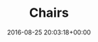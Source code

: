 ---
title:		"Chairs"
type:		"photos"
mediatype:		"upload"
location:		"Berlin, Germany"
date:		"2016-08-25 20:03:18+00:00"
album:		"city"
filename:		"klunkerkranich-chairs.md"
series:		"klunkerkranich"
cl_public_id:		"city/klunkerkranich-chairs"
cl_version:		1497000323
format:		"tiff"
bytes:		2059568
width:		810
height:		1440
colours:
- "#131D24"
- "#CFB67A"
- "#F3F6F8"
- "#1B212B"
- "#201C1B"
- "#EFE9E6"
- "#212125"
- "#1A1D1F"
- "#021119"
- "#2E211E"
- "#DEE3EF"
- "#486274"
- "#7F716A"
- "#877646"
- "#EEEEE7"
- "#4E5B77"
- "#2D271B"
- "#8A98CA"
- "#0295B8"
- "#6DA8C2"
- "#080D0C"
- "#036483"
- "#02A3C0"
- "#6B7980"
- "#020710"
- "#666B77"
exposure_mode:		"Auto"
program:		"Aperture-priority AE"
aperture:		"2.8"
focal_length:		"24.0 mm"
iso:		"640"
shutter_speed:		"1/640"
metering:		"Spot"
flash:		"Off, Did not fire"
white_balance:		"Custom"
colour_temp:		"4650"
has_crop:		"false"
orientation:		"Horizontal (normal)"
camera_model:		"NIKON D800"
lens_info:		"24-70mm f/2.8"
artist: "Matt Finucane"
x_resolution:		"300"
y_resolution:		"300"
---
